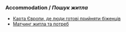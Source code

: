 ### Accommodation / _Пошук житла_

* [Карта Європи, де люди готові прийняти біженців](https://icanhelp.host/?fbclid=IwAR0ToiiqUAnlCIA8QsH1goO94-gYy3ZKuL9eW8nYLsE_cPh2F3vjMUgdUnM)
* [Матчинг житла та потреб](www.unterkunft-ukraine.de)
